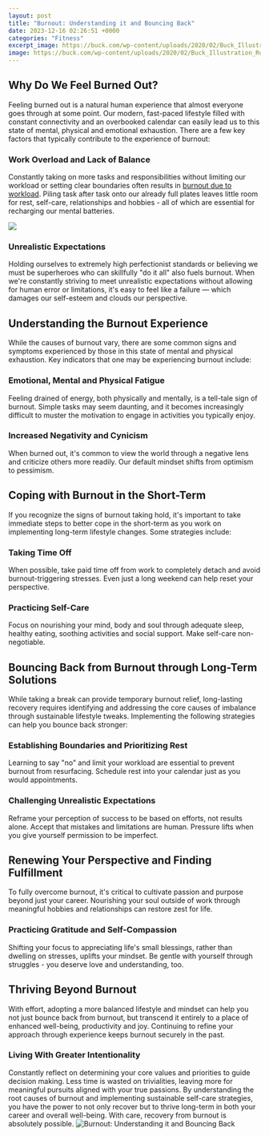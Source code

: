 ```yaml
---
layout: post
title: "Burnout: Understanding it and Bouncing Back"
date: 2023-12-16 02:26:51 +0000
categories: "Fitness"
excerpt_image: https://buck.com/wp-content/uploads/2020/02/Buck_Illustration_RunningRace02_Gray_RGB_small.png
image: https://buck.com/wp-content/uploads/2020/02/Buck_Illustration_RunningRace02_Gray_RGB_small.png
---
```


## Why Do We Feel Burned Out?
Feeling burned out is a natural human experience that almost everyone goes through at some point. Our modern, fast-paced lifestyle filled with constant connectivity and an overbooked calendar can easily lead us to this state of mental, physical and emotional exhaustion. There are a few key factors that typically contribute to the experience of burnout:
### Work Overload and Lack of Balance
Constantly taking on more tasks and responsibilities without limiting our workload or setting clear boundaries often results in [burnout due to workload](https://yt.io.vn/collection/agrawal). Piling task after task onto our already full plates leaves little room for rest, self-care, relationships and hobbies - all of which are essential for recharging our mental batteries. 

![](https://miro.medium.com/max/1080/1*9V0VOjTrF_8rHvdX0NBhKA.png)
### Unrealistic Expectations  
Holding ourselves to extremely high perfectionist standards or believing we must be superheroes who can skillfully "do it all" also fuels burnout. When we're constantly striving to meet unrealistic expectations without allowing for human error or limitations, it's easy to feel like a failure — which damages our self-esteem and clouds our perspective.
## Understanding the Burnout Experience
While the causes of burnout vary, there are some common signs and symptoms experienced by those in this state of mental and physical exhaustion. Key indicators that one may be experiencing burnout include:
### Emotional, Mental and Physical Fatigue
Feeling drained of energy, both physically and mentally, is a tell-tale sign of burnout. Simple tasks may seem daunting, and it becomes increasingly difficult to muster the motivation to engage in activities you typically enjoy. 
### Increased Negativity and Cynicism  
When burned out, it's common to view the world through a negative lens and criticize others more readily. Our default mindset shifts from optimism to pessimism.
## Coping with Burnout in the Short-Term
If you recognize the signs of burnout taking hold, it's important to take immediate steps to better cope in the short-term as you work on implementing long-term lifestyle changes. Some strategies include:
### Taking Time Off
When possible, take paid time off from work to completely detach and avoid burnout-triggering stresses. Even just a long weekend can help reset your perspective.
### Practicing Self-Care
Focus on nourishing your mind, body and soul through adequate sleep, healthy eating, soothing activities and social support. Make self-care non-negotiable.
## Bouncing Back from Burnout through Long-Term Solutions  
While taking a break can provide temporary burnout relief, long-lasting recovery requires identifying and addressing the core causes of imbalance through sustainable lifestyle tweaks. Implementing the following strategies can help you bounce back stronger:
### Establishing Boundaries and Prioritizing Rest
Learning to say "no" and limit your workload are essential to prevent burnout from resurfacing. Schedule rest into your calendar just as you would appointments.  
### Challenging Unrealistic Expectations  
Reframe your perception of success to be based on efforts, not results alone. Accept that mistakes and limitations are human. Pressure lifts when you give yourself permission to be imperfect.
## Renewing Your Perspective and Finding Fulfillment
To fully overcome burnout, it's critical to cultivate passion and purpose beyond just your career. Nourishing your soul outside of work through meaningful hobbies and relationships can restore zest for life.
### Practicing Gratitude and Self-Compassion 
Shifting your focus to appreciating life's small blessings, rather than dwelling on stresses, uplifts your mindset. Be gentle with yourself through struggles - you deserve love and understanding, too. 
## Thriving Beyond Burnout  
With effort, adopting a more balanced lifestyle and mindset can help you not just bounce back from burnout, but transcend it entirely to a place of enhanced well-being, productivity and joy. Continuing to refine your approach through experience keeps burnout securely in the past.
### Living With Greater Intentionality
Constantly reflect on determining your core values and priorities to guide decision making. Less time is wasted on trivialities, leaving more for meaningful pursuits aligned with your true passions.
By understanding the root causes of burnout and implementing sustainable self-care strategies, you have the power to not only recover but to thrive long-term in both your career and overall well-being. With care, recovery from burnout is absolutely possible.
![Burnout: Understanding it and Bouncing Back](https://buck.com/wp-content/uploads/2020/02/Buck_Illustration_RunningRace02_Gray_RGB_small.png)